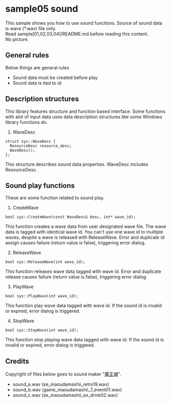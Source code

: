 ﻿sample05 sound
====
This sample shows you how to use sound functions. Source of sound data is wave (*.wav) file only.<br>
Read sample[01,02,03,04]/README.md before reading this content.<br>
No picture.

General rules
----
Below things are general rules

 * Sound data must be created before play
 * Sound data  is tied to id

Description structures
----
This library features structure and function based interface. Some functions with alot of input data uses data description structures like some Windows library functions do.

1. WaveDesc
```
struct sys::WaveDesc {
  ResourceDesc resource_desc;
  WaveDesc();
};
```
This structure describes sound data properties. WaveDesc includes ResourceDesc.

Sound play functions
----
These are some function related to sound play.

1. CreateWave
```
bool sys::CreateWave(const WaveDesc& desc, int* wave_id);
```
This function creates a wave data from user designated wave file. The wave data is tagged with identical wave id. You can't use one wave id to multiple waves, despite a wave is released with ReleaseWave. Error and duplicate id assign causes failure (return value is false), triggering error dialog.

2. ReleaseWave
```
bool sys::ReleaseWave(int wave_id);
```
This function releases wave data tagged with wave id. Error and duplicate release causes failure (return value is false), triggering error dialog.

3. PlayWave
```
bool sys::PlayWave(int wave_id);
```
This function play wave data tagged with wave id. If the sound id is invalid or expired, error dialog is triggered.

4. StopWave
```
bool sys::StopWave(int wave_id);
```
This function stop playing wave data tagged with wave id. If the sound id is invalid or expired, error dialog is triggered.

Credits
----
Copyright of files below goes to sound maker "[魔王魂](http://maoudamashii.jokersounds.com/)".<br>

 * sound_a.wav (se_maoudamashii_retro19.wav)
 * sound_b.wav (game_maoudamashii_7_event01.wav)
 * sound_c.wav (se_maoudamashii_se_drink02.wav)

